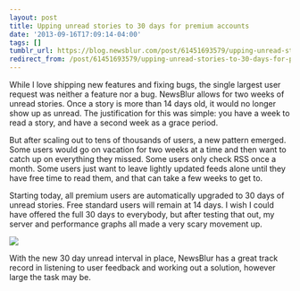 ```yaml
---
layout: post
title: Upping unread stories to 30 days for premium accounts
date: '2013-09-16T17:09:14-04:00'
tags: []
tumblr_url: https://blog.newsblur.com/post/61451693579/upping-unread-stories-to-30-days-for-premium
redirect_from: /post/61451693579/upping-unread-stories-to-30-days-for-premium/
---
```

While I love shipping new features and fixing bugs, the single largest user request was neither a feature nor a bug. NewsBlur allows for two weeks of unread stories. Once a story is more than 14 days old, it would no longer show up as unread. The justification for this was simple: you have a week to read a story, and have a second week as a grace period.

But after scaling out to tens of thousands of users, a new pattern emerged. Some users would go on vacation for two weeks at a time and then want to catch up on everything they missed. Some users only check RSS once a month. Some users just want to leave lightly updated feeds alone until they have free time to read them, and that can take a few weeks to get to.

Starting today, all premium users are automatically upgraded to 30 days of unread stories. Free standard users will remain at 14 days. I wish I could have offered the full 30 days to everybody, but after testing that out, my server and performance graphs all made a very scary movement up.

![](https://s3.amazonaws.com/static.newsblur.com/blog/30d_mongodb_page_faults-day.png)

With the new 30 day unread interval in place, NewsBlur has a great track record in listening to user feedback and working out a solution, however large the task may be.

